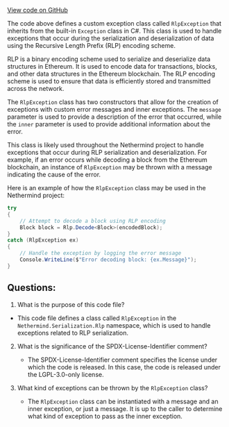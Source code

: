 [View code on GitHub](https://github.com/NethermindEth/nethermind/src/Nethermind/Nethermind.Serialization.Rlp/RlpException.cs)

The code above defines a custom exception class called `RlpException` that inherits from the built-in `Exception` class in C#. This class is used to handle exceptions that occur during the serialization and deserialization of data using the Recursive Length Prefix (RLP) encoding scheme.

RLP is a binary encoding scheme used to serialize and deserialize data structures in Ethereum. It is used to encode data for transactions, blocks, and other data structures in the Ethereum blockchain. The RLP encoding scheme is used to ensure that data is efficiently stored and transmitted across the network.

The `RlpException` class has two constructors that allow for the creation of exceptions with custom error messages and inner exceptions. The `message` parameter is used to provide a description of the error that occurred, while the `inner` parameter is used to provide additional information about the error.

This class is likely used throughout the Nethermind project to handle exceptions that occur during RLP serialization and deserialization. For example, if an error occurs while decoding a block from the Ethereum blockchain, an instance of `RlpException` may be thrown with a message indicating the cause of the error.

Here is an example of how the `RlpException` class may be used in the Nethermind project:

```csharp
try
{
    // Attempt to decode a block using RLP encoding
    Block block = Rlp.Decode<Block>(encodedBlock);
}
catch (RlpException ex)
{
    // Handle the exception by logging the error message
    Console.WriteLine($"Error decoding block: {ex.Message}");
}
```
## Questions: 
 1. What is the purpose of this code file?
   - This code file defines a class called `RlpException` in the `Nethermind.Serialization.Rlp` namespace, which is used to handle exceptions related to RLP serialization.

2. What is the significance of the SPDX-License-Identifier comment?
   - The SPDX-License-Identifier comment specifies the license under which the code is released. In this case, the code is released under the LGPL-3.0-only license.

3. What kind of exceptions can be thrown by the `RlpException` class?
   - The `RlpException` class can be instantiated with a message and an inner exception, or just a message. It is up to the caller to determine what kind of exception to pass as the inner exception.